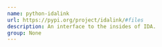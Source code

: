 ```yaml
---
name: python-idalink
url: https://pypi.org/project/idalink/#files
description: An interface to the insides of IDA.
group: None
---
```

